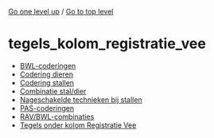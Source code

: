 <!-- generated by markdown-notes-tree -->

<!-- upward navigation links generated by markdown-notes-tree start here -->

[Go one level up](../SUMMARY.md) / [Go to top level](../../../../SUMMARY.md)

<!-- upward navigation links generated by markdown-notes-tree end here -->

# tegels_kolom_registratie_vee

<!-- optional markdown-notes-tree directory description starts here -->

<!-- optional markdown-notes-tree directory description ends here -->

- [BWL-coderingen](bwl_coderingen.md)
- [Codering dieren](codering_dieren.md)
- [Codering stallen](coderingen_stallen.md)
- [Combinatie stal/dier](combinatie_stal_dier.md)
- [Nageschakelde technieken bij stallen](nagesch_tech_bij_stal.md)
- [PAS-coderingen](pas_coderingen.md)
- [RAV/BWL-combinaties](rav_bwl-combinaties.md)
- [Tegels onder kolom Registratie Vee](README.md)
